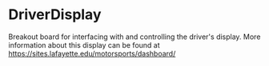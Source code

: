 # DriverDisplay
Breakout board for interfacing with and controlling the driver's display.
More information about this display can be found at https://sites.lafayette.edu/motorsports/dashboard/
